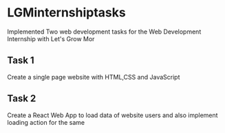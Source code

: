 # LGMinternshiptasks
Implemented Two web development tasks for the Web Development Internship with Let's Grow Mor

## Task 1
Create a single page website with HTML,CSS and JavaScript

## Task 2
Create a React Web App to load data of website users and also implement loading action for the same
